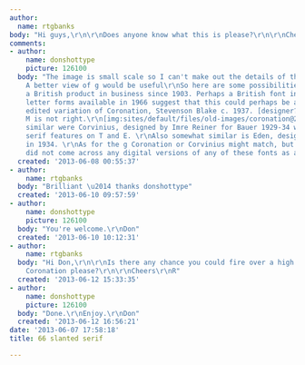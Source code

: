 ```yaml
---
author:
  name: rtgbanks
body: "Hi guys,\r\n\r\nDoes anyone know what this is please?\r\n\r\nCheers\r\nR"
comments:
- author:
    name: donshottype
    picture: 126100
  body: "The image is small scale so I can't make out the details of the lower case.
    A better view of g would be useful\r\nSo here are some possibilities.Triumph is
    a British product in business since 1903. Perhaps a British font in 1966?\r\nThe
    letter forms available in 1966 suggest that this could perhaps be a sloped and
    edited variation of Coronation, Stevenson Blake c. 1937. [designer?]. But the
    M is not right.\r\n[img:sites/default/files/old-images/coronation@20_5634.jpg]\r\nSomewhat
    similar were Corvinius, designed by Imre Reiner for Bauer 1929-34 which had lighter
    serif features on T and E. \r\nAlso somewhat similar is Eden, designed by R.H.Middleton
    in 1934. \r\nAs for the g Coronation or Corvinius might match, but not Eden\r\nI
    did not come across any digital versions of any of these fonts as an italic.\r\nDon\r\n"
  created: '2013-06-08 00:55:37'
- author:
    name: rtgbanks
  body: "Brilliant \u2014 thanks donshottype"
  created: '2013-06-10 09:57:59'
- author:
    name: donshottype
    picture: 126100
  body: "You're welcome.\r\nDon"
  created: '2013-06-10 10:12:31'
- author:
    name: rtgbanks
  body: "Hi Don,\r\n\r\nIs there any chance you could fire over a high res scan of
    Coronation please?\r\n\r\nCheers\r\nR"
  created: '2013-06-12 15:33:35'
- author:
    name: donshottype
    picture: 126100
  body: "Done.\r\nEnjoy.\r\nDon"
  created: '2013-06-12 16:56:21'
date: '2013-06-07 17:58:18'
title: 66 slanted serif

---
```

